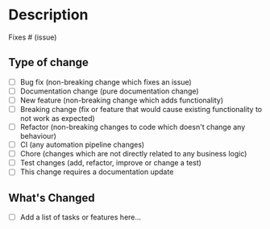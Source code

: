 # Description

<!-- Please include a summary of the changes and the related issue. Please also include relevant motivation and context. List any dependencies that are required for this change. -->

Fixes # (issue)

## Type of change

<!-- Please delete options that are not relevant. -->

- [ ] Bug fix (non-breaking change which fixes an issue)
- [ ] Documentation change (pure documentation change)
- [ ] New feature (non-breaking change which adds functionality)
- [ ] Breaking change (fix or feature that would cause existing functionality to not work as expected)
- [ ] Refactor (non-breaking changes to code which doesn't change any behaviour)
- [ ] CI (any automation pipeline changes)
- [ ] Chore (changes which are not directly related to any business logic)
- [ ] Test changes (add, refactor, improve or change a test)
- [ ] This change requires a documentation update

## What's Changed

- [ ] Add a list of tasks or features here...
